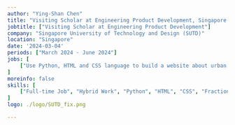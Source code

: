 ```yaml
---
author: "Ying-Shan Chen"
title: "Visiting Scholar at Engineering Product Development, Singapore University of Technology and Design (SUTD), Singapore"
jobtitle: ["Visiting Scholar at Engineering Product Development"]
company: "Singapore University of Technology and Design (SUTD)"
location: "Singapore"
date: '2024-03-04'
periods: ["March 2024 - June 2024"]
jobs: [
    ["Use Python, HTML and CSS language to build a website about urban fractional model."]
]
moreinfo: false
skills: [
    ["Full-time Job", "Hybrid Work", "Python", "HTML", "CSS", "Fractional Model", "Data Analysis"]
]
logo: ./logo/SUTD_fix.png

---
```

